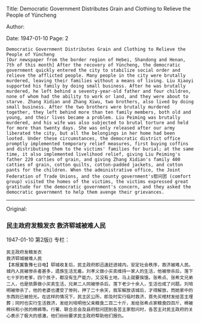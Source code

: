 Title: Democratic Government Distributes Grain and Clothing to Relieve the People of Yüncheng

Author:

Date: 1947-01-10
Page: 2

    Democratic Government Distributes Grain and Clothing to Relieve the People of Yüncheng
    [Our newspaper from the border region of Hebei, Shandong and Henan, 7th of this month] After the recovery of Yüncheng, the democratic government quickly entered the city to stabilize social order and relieve the afflicted people. Many people in the city were brutally murdered, leaving their families without a means of living. Liu Xiaoyi supported his family by doing small business. After he was brutally murdered, he left behind a seventy-year-old father and four children, none of whom had the ability to work or land, and they were about to starve. Zhang Xidian and Zhang Xiwu, two brothers, also lived by doing small business. After the two brothers were brutally murdered together, they left behind more than ten family members, both old and young, and their lives became a problem. Liu Peiming was brutally murdered, and his wife was also subjected to brutal torture and held for more than twenty days. She was only released after our army liberated the city, but all the belongings in her home had been looted. Under these circumstances, the democratic district office promptly implemented temporary relief measures, first buying coffins and distributing them to the victims' families for burial; at the same time, it also implemented livelihood relief, giving Liu Peiming's father 220 catties of grain, and giving Zhang Xidian's family 400 catties of grain, cotton quilts, cotton-padded jackets, and cotton pants for the children. When the administrative office, the Joint Federation of Trade Unions, and the county government's慰问团 (comfort group) visited the homes of the victims, the victims expressed great gratitude for the democratic government's concern, and they asked the democratic government to help them avenge their grievances.



<hr /> 

Original: 


### 民主政府发粮发衣  救济郓城被难人民

1947-01-10
第2版()
专栏：

    民主政府发粮发衣
    救济郓城被难人民
    【本报冀鲁豫七日电】郓城收复后，民主政府即迅速赶进城内，安定社会秩序，救济被难人民。城内人民被惨杀者甚多，遗族生活无着。刘孝义做小买卖维持一家人的生活，他被惨杀后，落下七十岁的老爹，四个孩子，都没有生产能力，又没有土地，马上就要挨饿。张希点、张希文兄弟二人，也是依靠做小买卖生活，兄弟二人同被惨杀后，落下老少十余人，生活也成了问题。刘培明被惨杀了，他的老婆也遭受了惨刑，押了二十余天，我军解放该城后，才得解放，而她家中的东西则已被抢光。在这样的情况下，民主区公所，即及时实行临时救济，首先买棺材发给苦主埋葬；同时也实行生活救济，发给刘培明他父亲粮食二百二十斤，发给张希点家粮食四百斤、棉被棉袄和小孩的棉裤等。行署、联合总会及县府慰问团到各苦主家慰问时，各苦主对民主政府的关心表示了极大的感激，他们纷纷要求民主政府帮助他们报仇。
